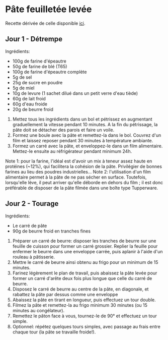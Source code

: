 # Pâte feuilletée levée
Recette dérivée de celle disponible [ici](https://karine-cuisine.blogspot.com/2020/04/le-pain-au-chocolat-au-chocolat-dulcey.html).

## Jour 1 - Détrempe
Ingrédients:
- 100g de farine d'épeautre
- 50g de farine de blé (T65)
- 100g de farine d'épeautre complète
- 5g de sel
- 25g de sucre en poudre
- 5g de miel
- 10g de levure (1 sachet dilué dans un petit verre d'eau tiède)
- 60g de lait froid
- 60g d'eau froide
- 20g de beurre froid

1. Mettez tous les ingrédients dans un bol et pétrissez en augmentant graduellement la vitesse pendant 10 minutes. A la fin du pétrissage, la pâte doit se détacher des parois et faire un voile.
2. Formez une boule avec la pâte et remettez-la dans le bol. Couvrez d'un film et laissez reposer pendant 30 minutes à température ambiante.
3. Formez un carré avec la pâte, et enveloppez-le dans un film alimentaire. Mettez-le ensuite au réfrigérateur pendant minimum 24h.

Note 1: pour la farine, l'idéal est d'avoir un mix à teneur assez haute en protéines (~12%), qui facilitera la cohésion de la pâte. Privilégier de bonnes farines au lieu des poudres industrielles...
Note 2: l'utilisation d'un film alimentaire permet à la pâte de ne pas sécher en surface. Toutefois, lorsqu'elle lève, il peut arriver qu'elle déborde en dehors du film ; il est donc préférable de disposer de la pâte filmée dans une boîte type Tupperware.

## Jour 2 - Tourage
Ingrédients:
- Le carré de pâte
- 90g de beurre froid en tranches fines

1. Préparer un carré de beurre: disposer les tranches de beurre sur une feuille de cuisson pour former un carré grossier. Replier la feuille pour enfermer le beurre dans une enveloppe carrée, puis aplanir à l'aide d'un rouleau à pâtisserie.
2. Mettre le carré de beurre ainsi obtenu au frigo pour un minimum de 15 minutes.
3. Farinez légèrement le plan de travail, puis abaissez la pâte levée pour former un carré d'arête deux fois plus longue que celle du carré de beurre.
4. Disposez le carré de beurre au centre de la pâte, en diagonale, et rabattez la pâte par dessus comme une enveloppe
5. Abaissez la pâte en tirant en longueur, puis effectuez un tour double.
6. Filmez la pâte et remettez-la au frigo minimum 30 minutes (ou 15 minutes au congélateur).
7. Remettez le pâton face à vous, tournez-le de 90° et effectuez un tour simple.
8. Optionnel: répétez quelques tours simples, avec passage au frais entre chaque tour (la pâte se travaille froide!).
